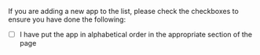 If you are adding a new app to the list, please check the checkboxes to ensure you have done the following:
- [ ] I have put the app in alphabetical order in the appropriate section of the page

